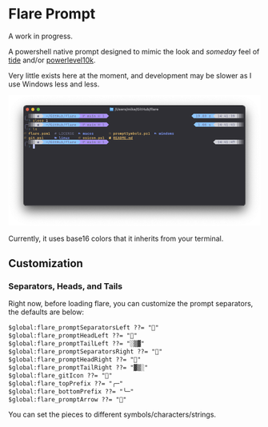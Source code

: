 # Flare Prompt

A work in progress.

A powershell native prompt designed to mimic the look and _someday_ feel of [tide](https://github.com/IlanCosman/tide) and/or [powerlevel10k](https://github.com/romkatv/powerlevel10k).

Very little exists here at the moment, and development may be slower as I use Windows less and less.

![Prompt Appearance](./preview.png)

Currently, it uses base16 colors that it inherits from your terminal.

## Customization

### Separators, Heads, and Tails

Right now, before loading flare, you can customize the prompt separators, the defaults are below:

```pwsh
$global:flare_promptSeparatorsLeft ??= ""
$global:flare_promptHeadLeft ??= ""
$global:flare_promptTailLeft ??= "░▒▓"
$global:flare_promptSeparatorsRight ??= ""
$global:flare_promptHeadRight ??= ""
$global:flare_promptTailRight ??= "▓▒░"
$global:flare_gitIcon ??= ""
$global:flare_topPrefix ??= "╭─"
$global:flare_bottomPrefix ??= "╰─"
$global:flare_promptArrow ??= ""
```

You can set the pieces to different symbols/characters/strings.
